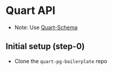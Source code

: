 # Quart API

- Note: Use [Quart-Schema](https://gitlab.com/pgjones/quart-schema)

## Initial setup (step-0)
- Clone the `quart-pg-boilerplate` repo